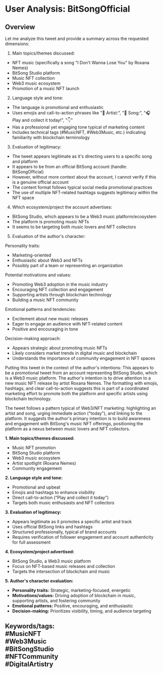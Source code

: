 # User Analysis: BitSongOfficial

## Overview

<think>
Let me analyze this tweet and provide a summary across the requested dimensions:

1. Main topics/themes discussed:
- NFT music (specifically a song "I Don't Wanna Lose You" by Roxana Nemes)
- BitSong Studio platform
- Music NFT collection
- Web3 music ecosystem
- Promotion of a music NFT launch

2. Language style and tone:
- The language is promotional and enthusiastic
- Uses emojis and call-to-action phrases like "🎤 Artist:", "🎵 Song:", "🎧 Play and collect it today!", "👇"
- Has a professional yet engaging tone typical of marketing content
- Includes technical tags (#MusicNFT, #Web3Music, etc.) indicating familiarity with blockchain terminology

3. Evaluation of legitimacy:
- The tweet appears legitimate as it's directing users to a specific song and platform
- It appears to be from an official BitSong account (handle: BitSongOfficial)
- However, without more context about the account, I cannot verify if this is a genuine official account
- The content format follows typical social media promotional practices
- The use of multiple NFT-related hashtags suggests legitimacy within the NFT space

4. Which ecosystem/project the account advertises:
- BitSong Studio, which appears to be a Web3 music platform/ecosystem
- The platform is promoting music NFTs
- It seems to be targeting both music lovers and NFT collectors

5. Evaluation of the author's character:

Personality traits:
- Marketing-oriented
- Enthusiastic about Web3 and NFTs
- Possibly part of a team or representing an organization

Potential motivations and values:
- Promoting Web3 adoption in the music industry
- Encouraging NFT collection and engagement
- Supporting artists through blockchain technology
- Building a music NFT community

Emotional patterns and tendencies:
- Excitement about new music releases
- Eager to engage an audience with NFT-related content
- Positive and encouraging in tone

Decision-making approach:
- Appears strategic about promoting music NFTs
- Likely considers market trends in digital music and blockchain
- Understands the importance of community engagement in NFT spaces

Putting this tweet in the context of the author's intentions:
This appears to be a promotional tweet from an account representing BitSong Studio, which is a Web3 music platform. The author's intention is to drive attention to a new music NFT release by artist Roxana Nemes. The formatting with emojis, hashtags, and clear call-to-action suggests this is part of a coordinated marketing effort to promote both the platform and specific artists using blockchain technology.

The tweet follows a pattern typical of Web3/NFT marketing: highlighting an artist and song, urging immediate action ("today"), and linking to the platform. It suggests the author's primary intention is to build awareness and engagement with BitSong's music NFT offerings, positioning the platform as a nexus between music lovers and NFT collectors.
</think>

**1. Main topics/themes discussed:**  
- Music NFT promotion  
- BitSong Studio platform  
- Web3 music ecosystem  
- Artist spotlight (Roxana Nemes)  
- Community engagement  

**2. Language style and tone:**  
- Promotional and upbeat  
- Emojis and hashtags to enhance visibility  
- Direct call-to-action ("Play and collect it today")  
- Targets both music enthusiasts and NFT collectors  

**3. Evaluation of legitimacy:**  
- Appears legitimate as it promotes a specific artist and track  
- Uses official BitSong links and hashtags  
- Structured professionally, typical of brand accounts  
- Requires verification of follower engagement and account authenticity for full assessment  

**4. Ecosystem/project advertised:**  
- BitSong Studio, a Web3 music platform  
- Focus on NFT-based music releases and collection  
- Targets the intersection of blockchain and music  

**5. Author's character evaluation:**  
- **Personality traits:** Strategic, marketing-focused, energetic  
- **Motivations/values:** Driving adoption of blockchain in music, supporting artists, and fostering community  
- **Emotional patterns:** Positive, encouraging, and enthusiastic  
- **Decision-making:** Prioritizes visibility, timing, and audience targeting  

**Keywords/tags:**  
#MusicNFT  
#Web3Music  
#BitSongStudio  
#NFTCommunity  
#DigitalArtistry
---
